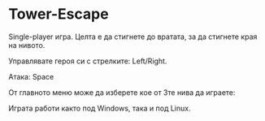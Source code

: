 # Tower-Escape

Single-player игра. Целта е да стигнете до вратата, за да стигнете края на нивото.

Управлявате героя си с стрелките: Left/Right.

Атака: Space

От главното меню може да изберете кое от 3те нива да играете: 

Играта работи както под Windows, така и под Linux.



